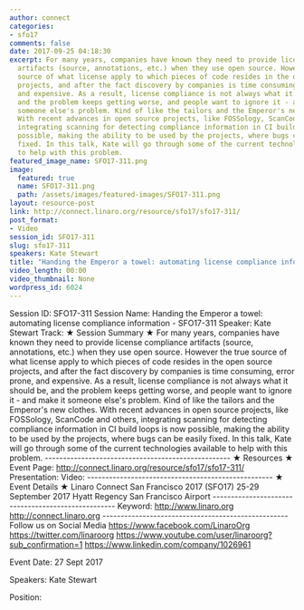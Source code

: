 ```yaml
---
author: connect
categories:
- sfo17
comments: false
date: 2017-09-25 04:18:30
excerpt: For many years, companies have known they need to provide license compliance
  artifacts (source, annotations, etc.) when they use open source. However the true
  source of what license apply to which pieces of code resides in the open source
  projects, and after the fact discovery by companies is time consuming, error prone,
  and expensive. As a result, license compliance is not always what it should be,
  and the problem keeps getting worse, and people want to ignore it - and make it
  someone else's problem. Kind of like the tailors and the Emperor's new clothes.
  With recent advances in open source projects, like FOSSology, ScanCode and others,
  integrating scanning for detecting compliance information in CI build loops is now
  possible, making the ability to be used by the projects, where bugs can be easily
  fixed. In this talk, Kate will go through some of the current technologies available
  to help with this problem.
featured_image_name: SFO17-311.png
image:
  featured: true
  name: SFO17-311.png
  path: /assets/images/featured-images/SFO17-311.png
layout: resource-post
link: http://connect.linaro.org/resource/sfo17/sfo17-311/
post_format:
- Video
session_id: SFO17-311
slug: sfo17-311
speakers: Kate Stewart
title: "Handing the Emperor a towel: automating license compliance information - SFO17-311"
video_length: 00:00
video_thumbnail: None
wordpress_id: 6024
---
```


Session ID: SFO17-311 Session Name: Handing the Emperor a towel: automating license compliance information  - SFO17-311 Speaker: Kate Stewart Track:    ★ Session Summary ★ For many years, companies have known they need to provide license compliance artifacts (source, annotations, etc.) when they use open source. However the true source of what license apply to which pieces of code resides in the open source projects, and after the fact discovery by companies is time consuming, error prone, and expensive. As a result, license compliance is not always what it should be, and the problem keeps getting worse, and people want to ignore it - and make it someone else's problem. Kind of like the tailors and the Emperor's new clothes. With recent advances in open source projects, like FOSSology, ScanCode and others, integrating scanning for detecting compliance information in CI build loops is now possible, making the ability to be used by the projects, where bugs can be easily fixed. In this talk, Kate will go through some of the current technologies available to help with this problem. --------------------------------------------------- ★ Resources ★ Event Page: http://connect.linaro.org/resource/sfo17/sfo17-311/ Presentation:  Video:   ---------------------------------------------------  ★ Event Details ★ Linaro Connect San Francisco 2017 (SFO17) 25-29 September 2017 Hyatt Regency San Francisco Airport  --------------------------------------------------- Keyword:  http://www.linaro.org http://connect.linaro.org --------------------------------------------------- Follow us on Social Media https://www.facebook.com/LinaroOrg https://twitter.com/linaroorg https://www.youtube.com/user/linaroorg?sub_confirmation=1 https://www.linkedin.com/company/1026961

Event Date: 27 Sept 2017

Speakers: Kate Stewart

Position: